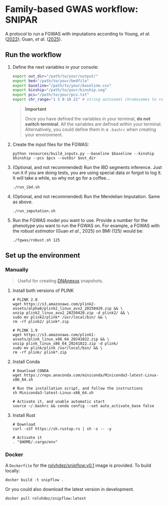 # Family-based GWAS workflow: SNIPAR

A protocol to run a FGWAS with imputations according to Young, *et al*. ([2022]()); Guan, *et al.* ([2025]()).

## Run the workflow

1. Define the next variables in your console:

    ```bash
    export out_dir="/path/to/your/output/"
    export bed="/path/to/your/bedfile"
    export baseline="/path/to/your/baseline.csv"
    export kinship="/path/to/your/kinship.seg"
    export pcs="/path/to/your/pcs.txt"
    export chr_range="1 5 8-10 22" # string autosomal chromosomes to run
    ```

    >**Important**
    >
    >Once you have defined the variables in your terminal, **do not switch terminal**. All the variables are defined within your terminal. Alternatively, you could define them in a `.bashrc` when creating your environment.

2. Create the input files for the FGWAS:

    ```shell
    python resources/build_inputs.py --baseline $baseline --kinship $kinship --pcs $pcs --outDir $out_dir
    ```

3. (Optional, and not recommended) Run the IBD segments inference. Just run it if you are doing tests, you are using special data or forgot to log it. It will take a while, so why not go for a coffee...

	```shell
	./run_ibd.sh
	```

4. (Optional, and not recommended) Run the Mendelian Imputation. Same as above.

	```shell
	./run_imputation.sh
	```

6. Run the FGWAS model you want to use. Provide a number for the phenotype you want to run the FGWAS on. For example, a FGWAS with the *robust estimator* (Guan *et al.*, 2025) on BMI (125) would be:

    ```shell
    ./fgwas/robust.sh 125
    ```

## Set up the environment
### Manually
> Useful for creating [DNAnexus]() snapshots.

1. Install both versions of PLINK

	```shell
	# PLINK 2.0
	wget https://s3.amazonaws.com/plink2-assets/alpha6/plink2_linux_avx2_20250420.zip && \
	unzip plink2_linux_avx2_20250420.zip -d plink2/ && \
	sudo mv plink2/plink* /usr/local/bin/ && \
	rm -rf plink2/ plink*.zip
	```
	```shell
	# PLINK 1.9
	wget https://s3.amazonaws.com/plink1-assets/plink_linux_x86_64_20241022.zip && \
	unzip plink_linux_x86_64_20241022.zip -d plink/
	sudo mv plink/plink /usr/local/bin/ && \
	rm -rf plink/ plink*.zip
	```

2. Install Conda

	```shell
	# Download CONDA
	wget https://repo.anaconda.com/miniconda/Miniconda3-latest-Linux-x86_64.sh
	```
	```shell
	# Run the installation script, and follow the instructions
	sh Miniconda3-latest-Linux-x86_64.sh
	```
	```shell
	# Activate it, and unable automatic start
	source ~/.bashrc && conda config --set auto_activate_base false
	```

3. Install Rust
	```shell
	# Download
	curl -sSf https://sh.rustup.rs | sh -s -- -y
	```
	```shell
	# Activate it
	. "$HOME/.cargo/env"
	```

### Docker
A `Dockerfile` for the [rolvhdez/snipflow:v0.1](https://hub.docker.com/repository/docker/rolvhdez/snipflow/general) image is provided. To build locally:

```shell
docker build -t snipflow .
```

Or you could also download the latest version in development.

```shell
docker pull rolvhdez/snipflow:latest
```